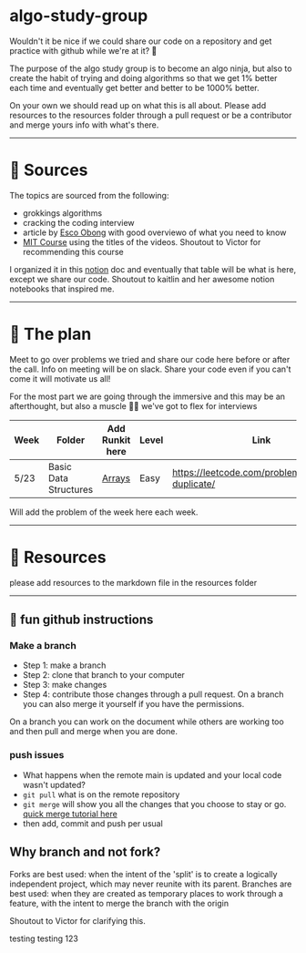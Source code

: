 # algo-study-group
Wouldn't it be nice if we could share our code on a repository and get practice with github while we're at it? 🤩

The purpose of the algo study group is to become an algo ninja, but also to create the habit of trying and doing algorithms so that we get 1% better each time and eventually get better and better to be 1000% better.

On your own we should read up on what this is all about. Please add resources to the resources folder through a pull request or be a contributor and merge yours info with what's there.

---
# 🌱 Sources
The topics are sourced from the following:
- grokkings algorithms 
- cracking the coding interview
- article by [Esco Obong](https://medium.com/swlh/how-to-study-for-data-structures-and-algorithms-interviews-at-faang-65043e00b5df) with good overviewo of what you need to know
- [MIT Course](https://medium.com/swlh/how-to-study-for-data-structures-and-algorithms-interviews-at-faang-65043e00b5df) using the titles of the videos. Shoutout to Victor for recommending this course

I organized it in this [notion](https://www.notion.so/DS-A-Study-Plan-272ad8fd622f4882ae4f2b36f28f2efc) doc and eventually that table will be what is here, except we share our code. Shoutout to kaitlin and her awesome notion notebooks that inspired me.

---
# 📝 The plan 
Meet to go over problems we tried and share our code here before or after the call. Info on meeting will be on slack. Share your code even if you can't come it will motivate us all!

For the most part we are going through the immersive and this may be an afterthought, but also a muscle 💪🏻 we've got to flex for interviews 


|Week| Folder| Add Runkit here |Level|Link|
| --- | --- |---|---|---|
| 5/23 | Basic Data Structures |[Arrays](02-BasicDataStructures/arraysAndStrings.md) |Easy|https://leetcode.com/problems/contains-duplicate/   |

Will add the problem of the week here each week.


---
# 📖 Resources
please add resources to the markdown file in the resources folder


---
## 💾 fun github instructions

### Make a branch 

- Step 1: make a branch
- Step 2: clone that branch to your computer
- Step 3: make changes
- Step 4: contribute those changes through a pull request. On a branch you can also merge it yourself if you have the permissions. 

On a branch you can work on the document while others are working too and then pull and merge when you are done.

### push issues

- What happens when the remote main is updated and your local code wasn't updated?
- `git pull` what is on the remote repository
- `git merge` will show you all the changes that you choose to stay or go. [quick merge tutorial here](https://www.youtube.com/watch?v=QmKdodJU-js)
- then add, commit and push per usual

## Why branch and not fork?

Forks are best used: when the intent of the 'split' is to create a logically independent project, which may never reunite with its parent. Branches are best used: when they are created as temporary places to work through a feature, with the intent to merge the branch with the origin

Shoutout to Victor for clarifying this.

testing testing 123
